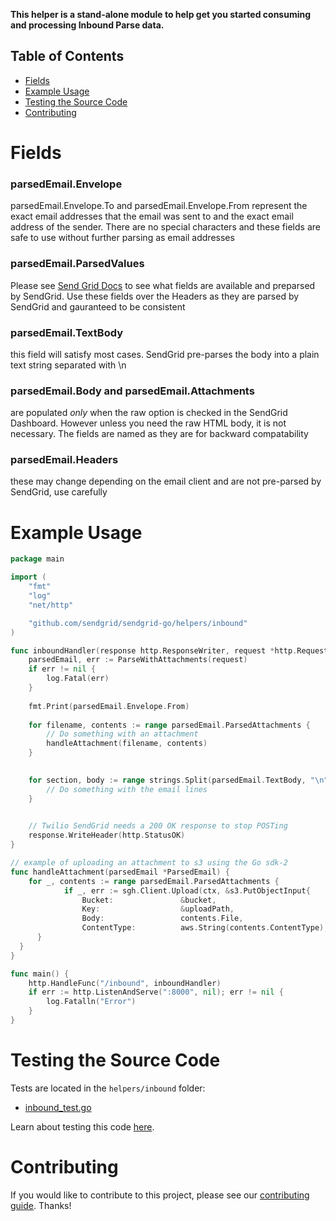 **This helper is a stand-alone module to help get you started consuming and processing Inbound Parse data.**

## Table of Contents

* [Fields](#fields)
* [Example Usage](#example-usage)
* [Testing the Source Code](#testing)
* [Contributing](#contributing)

# Fields

### parsedEmail.Envelope
  parsedEmail.Envelope.To and parsedEmail.Envelope.From represent the exact email addresses that the email was sent to and the exact email address of the sender. There are no special characters and these fields are safe to use without further parsing as email addresses 

### parsedEmail.ParsedValues 
  Please see [Send Grid Docs](https://docs.sendgrid.com/for-developers/parsing-email/setting-up-the-inbound-parse-webhook) to see what fields are available and preparsed by SendGrid. Use these fields over the Headers as they are parsed by SendGrid and gauranteed to be consistent

### parsedEmail.TextBody
  this field will satisfy  most cases. SendGrid pre-parses the body into a plain text string separated with \n 

### parsedEmail.Body and parsedEmail.Attachments
  are populated *only* when the raw option is checked in the SendGrid Dashboard. However unless you need the raw HTML body, it is not necessary. The fields are named as they are for backward compatability 

### parsedEmail.Headers
  these may change depending on the email client and are not pre-parsed by SendGrid, use carefully


# Example Usage

```go
package main

import (
	"fmt"
	"log"
	"net/http"

	"github.com/sendgrid/sendgrid-go/helpers/inbound"
)

func inboundHandler(response http.ResponseWriter, request *http.Request) {
	parsedEmail, err := ParseWithAttachments(request)
	if err != nil {
		log.Fatal(err)
	}
    
	fmt.Print(parsedEmail.Envelope.From)
	
	for filename, contents := range parsedEmail.ParsedAttachments {
		// Do something with an attachment
		handleAttachment(filename, contents)
	}
   

	for section, body := range strings.Split(parsedEmail.TextBody, "\n") {
		// Do something with the email lines
	}

    
	// Twilio SendGrid needs a 200 OK response to stop POSTing
	response.WriteHeader(http.StatusOK)
}

// example of uploading an attachment to s3 using the Go sdk-2
func handleAttachment(parsedEmail *ParsedEmail) {
	for _, contents := range parsedEmail.ParsedAttachments {
			if _, err := sgh.Client.Upload(ctx, &s3.PutObjectInput{
				Bucket:               &bucket,
				Key:                  &uploadPath,
				Body:                 contents.File,
				ContentType:          aws.String(contents.ContentType),
      }
  }
}

func main() {
	http.HandleFunc("/inbound", inboundHandler)
	if err := http.ListenAndServe(":8000", nil); err != nil {
		log.Fatalln("Error")
	}
}
```

<a name="testing"></a>
# Testing the Source Code

Tests are located in the `helpers/inbound` folder:

- [inbound_test.go](inbound_test.go)

Learn about testing this code [here](../../CONTRIBUTING.md#testing).

<a name="contributing"></a>
# Contributing

If you would like to contribute to this project, please see our [contributing guide](../../CONTRIBUTING.md). Thanks!

